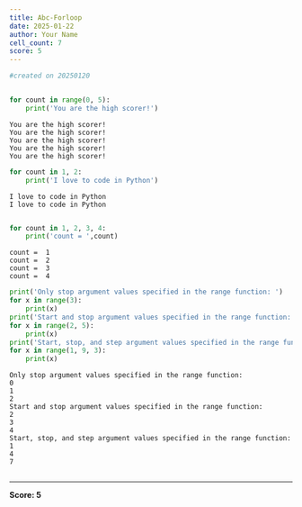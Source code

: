 ```yaml
---
title: Abc-Forloop
date: 2025-01-22
author: Your Name
cell_count: 7
score: 5
---
```


```python
#created on 20250120
```


```python

```


```python
for count in range(0, 5):
    print('You are the high scorer!')

```

    You are the high scorer!
    You are the high scorer!
    You are the high scorer!
    You are the high scorer!
    You are the high scorer!



```python
for count in 1, 2:
    print('I love to code in Python')


```

    I love to code in Python
    I love to code in Python



```python

for count in 1, 2, 3, 4:
    print('count = ',count)

```

    count =  1
    count =  2
    count =  3
    count =  4



```python
print('Only stop argument values specified in the range function: ')
for x in range(3):
    print(x)
print('Start and stop argument values specified in the range function: ')
for x in range(2, 5):
    print(x)
print('Start, stop, and step argument values specified in the range function: ')
for x in range(1, 9, 3):
    print(x)

```

    Only stop argument values specified in the range function: 
    0
    1
    2
    Start and stop argument values specified in the range function: 
    2
    3
    4
    Start, stop, and step argument values specified in the range function: 
    1
    4
    7



```python

```


---
**Score: 5**
